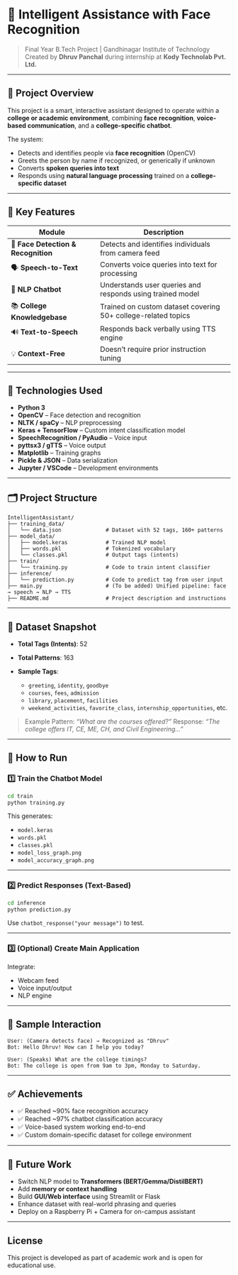 # 🤖 Intelligent Assistance with Face Recognition

> Final Year B.Tech Project | Gandhinagar Institute of Technology
> Created by **Dhruv Panchal** during internship at **Kody Technolab Pvt. Ltd.**

---

## 📌 Project Overview

This project is a smart, interactive assistant designed to operate within a **college or academic environment**, combining **face recognition**, **voice-based communication**, and a **college-specific chatbot**.

The system:

* Detects and identifies people via **face recognition** (OpenCV)
* Greets the person by name if recognized, or generically if unknown
* Converts **spoken queries into text**
* Responds using **natural language processing** trained on a **college-specific dataset**

---

## 🧠 Key Features

| Module                               | Description                                                   |
| ------------------------------------ | ------------------------------------------------------------- |
| 🎥 **Face Detection & Recognition** | Detects and identifies individuals from camera feed           |
| 🗣️ **Speech-to-Text**               | Converts voice queries into text for processing               |
| 💬 **NLP Chatbot**                  | Understands user queries and responds using trained model     |
| 📚 **College Knowledgebase**        | Trained on custom dataset covering 50+ college-related topics |
| 🔊 **Text-to-Speech**               | Responds back verbally using TTS engine                       |
| 💡 **Context-Free**                 | Doesn’t require prior instruction tuning                      |

---

## 💠 Technologies Used

* **Python 3**
* **OpenCV** – Face detection and recognition
* **NLTK / spaCy** – NLP preprocessing
* **Keras + TensorFlow** – Custom intent classification model
* **SpeechRecognition / PyAudio** – Voice input
* **pyttsx3 / gTTS** – Voice output
* **Matplotlib** – Training graphs
* **Pickle & JSON** – Data serialization
* **Jupyter / VSCode** – Development environments

---

## 🗂️ Project Structure

```
IntelligentAssistant/
├── training_data/
│   └── data.json              # Dataset with 52 tags, 160+ patterns
├── model_data/
│   ├── model.keras            # Trained NLP model
│   ├── words.pkl              # Tokenized vocabulary
│   └── classes.pkl            # Output tags (intents)
├── train/
│   └── training.py            # Code to train intent classifier
├── inference/
│   └── prediction.py          # Code to predict tag from user input
├── main.py                    # (To be added) Unified pipeline: face → speech → NLP → TTS
├── README.md                  # Project description and instructions
```

---

## 🦪 Dataset Snapshot

* **Total Tags (Intents)**: 52
* **Total Patterns**: 163
* **Sample Tags**:

  * `greeting`, `identity`, `goodbye`
  * `courses`, `fees`, `admission`
  * `library`, `placement`, `facilities`
  * `weekend_activities`, `favorite_class`, `internship_opportunities`, etc.

> Example Pattern: *“What are the courses offered?”*
> Response: *“The college offers IT, CE, ME, CH, and Civil Engineering...”*

---

## 🚀 How to Run

### 1️⃣ Train the Chatbot Model

```bash
cd train
python training.py
```

This generates:

* `model.keras`
* `words.pkl`
* `classes.pkl`
* `model_loss_graph.png`
* `model_accuracy_graph.png`

---

### 2️⃣ Predict Responses (Text-Based)

```bash
cd inference
python prediction.py
```

Use `chatbot_response("your message")` to test.

---

### 3️⃣ (Optional) Create Main Application

Integrate:

* Webcam feed
* Voice input/output
* NLP engine

---

## 🧠 Sample Interaction

```
User: (Camera detects face) → Recognized as "Dhruv"
Bot: Hello Dhruv! How can I help you today?

User: (Speaks) What are the college timings?
Bot: The college is open from 9am to 3pm, Monday to Saturday.
```

---

## ✅ Achievements

* ✅ Reached \~90% face recognition accuracy
* ✅ Reached \~97% chatbot classification accuracy
* ✅ Voice-based system working end-to-end
* ✅ Custom domain-specific dataset for college environment

---

## 📌 Future Work

* Switch NLP model to **Transformers (BERT/Gemma/DistilBERT)**
* Add **memory or context handling**
* Build **GUI/Web interface** using Streamlit or Flask
* Enhance dataset with real-world phrasing and queries
* Deploy on a Raspberry Pi + Camera for on-campus assistant

---

## License

This project is developed as part of academic work and is open for educational use.


